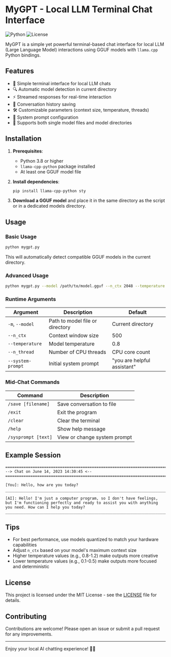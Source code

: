 # MyGPT - Local LLM Terminal Chat Interface

![Python](https://img.shields.io/badge/python-3.8+-blue.svg)
![License](https://img.shields.io/badge/license-MIT-green.svg)

MyGPT is a simple yet powerful terminal-based chat interface for local LLM (Large Language Model) interactions using GGUF models with `llama.cpp` Python bindings.

## Features

- 🚀 Simple terminal interface for local LLM chats
- 🔍 Automatic model detection in current directory
- ⚡ Streamed responses for real-time interaction
- 💾 Conversation history saving
- 🛠️ Customizable parameters (context size, temperature, threads)
- 📝 System prompt configuration
- 📂 Supports both single model files and model directories

## Installation

1. **Prerequisites**:
   - Python 3.8 or higher
   - `llama-cpp-python` package installed
   - At least one GGUF model file

2. **Install dependencies**:
   ```bash
   pip install llama-cpp-python sty
   ```

3. **Download a GGUF model** and place it in the same directory as the script or in a dedicated models directory.

## Usage

### Basic Usage
```bash
python mygpt.py
```
This will automatically detect compatible GGUF models in the current directory.

### Advanced Usage
```bash
python mygpt.py --model /path/to/model.gguf --n_ctx 2048 --temperature 0.7 --n_thread 8
```

### Runtime Arguments
| Argument | Description | Default |
|----------|-------------|---------|
| `-m`, `--model` | Path to model file or directory | Current directory |
| `--n_ctx` | Context window size | 500 |
| `--temperature` | Model temperature | 0.8 |
| `--n_thread` | Number of CPU threads | CPU core count |
| `--system-prompt` | Initial system prompt | "you are helpful assistant" |

### Mid-Chat Commands
| Command | Description |
|---------|-------------|
| `/save [filename]` | Save conversation to file |
| `/exit` | Exit the program |
| `/clear` | Clear the terminal |
| `/help` | Show help message |
| `/sysprompt [text]` | View or change system prompt |

## Example Session
```
================================================================================
--> Chat on June 14, 2023 14:30:45 <--
================================================================================

[You]: Hello, how are you today?

‾‾‾‾‾‾‾‾‾‾‾‾‾‾‾‾‾‾‾‾‾‾‾‾‾‾‾‾‾‾‾‾‾‾‾‾‾‾‾‾‾‾‾‾‾‾‾‾‾‾‾‾‾‾‾‾‾‾‾‾‾‾‾‾‾‾‾‾‾‾‾‾‾‾‾‾‾
[AI]: Hello! I'm just a computer program, so I don't have feelings, but I'm functioning perfectly and ready to assist you with anything you need. How can I help you today?
________________________________________________________________________________
```

## Tips

- For best performance, use models quantized to match your hardware capabilities
- Adjust `n_ctx` based on your model's maximum context size
- Higher temperature values (e.g., 0.8-1.2) make outputs more creative
- Lower temperature values (e.g., 0.1-0.5) make outputs more focused and deterministic

## License

This project is licensed under the MIT License - see the [LICENSE](LICENSE) file for details.

## Contributing

Contributions are welcome! Please open an issue or submit a pull request for any improvements.

---

Enjoy your local AI chatting experience! 🤖💬